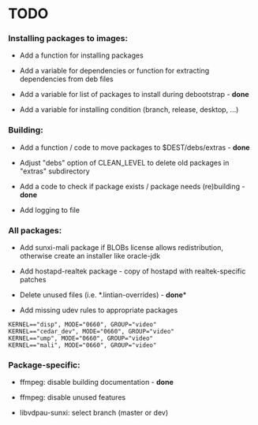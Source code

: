 # TODO

### Installing packages to images:

* Add a function for installing packages

* Add a variable for dependencies or function for extracting dependencies from deb files

* Add a variable for list of packages to install during debootstrap - **done**

* Add a variable for installing condition (branch, release, desktop, ...)


### Building:

* Add a function / code to move packages to $DEST/debs/extras - **done**

* Adjust "debs" option of CLEAN_LEVEL to delete old packages in "extras" subdirectory

* Add a code to check if package exists / package needs (re)building - **done**

* Add logging to file

### All packages:

* Add sunxi-mali package if BLOBs license allows redistribution, otherwise create an installer like oracle-jdk

* Add hostapd-realtek package - copy of hostapd with realtek-specific patches

* Delete unused files (i.e. \*.lintian-overrides) - **done***

* Add missing udev rules to appropriate packages

```
KERNEL=="disp", MODE="0660", GROUP="video"
KERNEL=="cedar_dev", MODE="0660", GROUP="video"
KERNEL=="ump", MODE="0660", GROUP="video"
KERNEL=="mali", MODE="0660", GROUP="video"
```


### Package-specific:

* ffmpeg: disable building documentation - **done**

* ffmpeg: disable unused features

* libvdpau-sunxi: select branch (master or dev)
